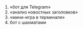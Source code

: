 1. «бот для Telegram» 
2. «анализ новостных заголовков»
3.  «мини-игра в терминале»
4. бот с шахматами